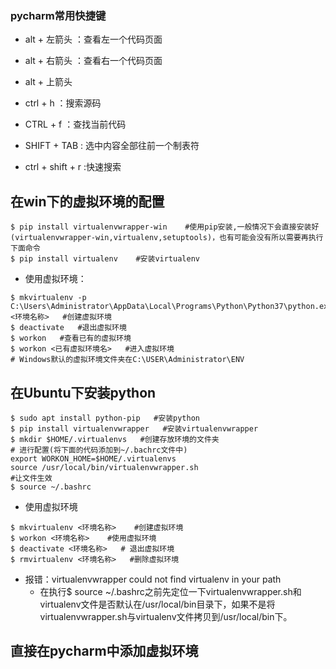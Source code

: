 ###  pycharm常用快捷键

- alt + 左箭头 ：查看左一个代码页面
- alt + 右箭头 ：查看右一个代码页面
- alt + 上箭头

- ctrl + h ：搜索源码
- CTRL + f ：查找当前代码

- SHIFT + TAB : 选中内容全部往前一个制表符
- ctrl + shift + r :快速搜索


## 在win下的虚拟环境的配置
```
$ pip install virtualenvwrapper-win    #使用pip安装,一般情况下会直接安装好(virtualenvwrapper-win,virtualenv,setuptools)，也有可能会没有所以需要再执行下面命令
$ pip install virtualenv    #安装virtualenv
```
- 使用虚拟环境：
```
$ mkvirtualenv -p C:\Users\Administrator\AppData\Local\Programs\Python\Python37\python.exe  <环境名称>   #创建虚拟环境
$ deactivate   #退出虚拟环境
$ workon   #查看已有的虚拟环境
$ workon <已有虚拟环境名>   #进入虚拟环境
# Windows默认的虚拟环境文件夹在C:\USER\Administrator\ENV
```


## 在Ubuntu下安装python
```
$ sudo apt install python-pip   #安装python
$ pip install virtualenvwrapper   #安装virtualenvwrapper
$ mkdir $HOME/.virtualenvs   #创建存放环境的文件夹
# 进行配置(将下面的代码添加到~/.bachrc文件中)
export WORKON_HOME=$HOME/.virtualenvs
source /usr/local/bin/virtualenvwrapper.sh
#让文件生效
$ source ~/.bashrc
```
 - 使用虚拟环境
 ```
 $ mkvirtualenv <环境名称>    #创建虚拟环境
 $ workon <环境名称>    #使用虚拟环境
 $ deactivate <环境名称>   # 退出虚拟环境
 $ rmvirtualenv <环境名称>   #删除虚拟环境
 ```

 - 报错：virtualenvwrapper could not find virtualenv in your path
    - 在执行$ source ~/.bashrc之前先定位一下virtualenvwrapper.sh和virtualenv文件是否默认在/usr/local/bin目录下，如果不是将virtualenvwrapper.sh与virtualenv文件拷贝到/usr/local/bin下。


##  直接在pycharm中添加虚拟环境
